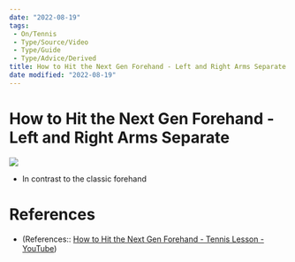 ```yaml
---
date: "2022-08-19"
tags:
 - On/Tennis
 - Type/Source/Video
 - Type/Guide
 - Type/Advice/Derived 
title: How to Hit the Next Gen Forehand - Left and Right Arms Separate
date modified: "2022-08-19"
---
```


# How to Hit the Next Gen Forehand - Left and Right Arms Separate
![](https://i.imgur.com/q7VcKnb.jpg)

- In contrast to the classic forehand

# References
- (References:: [How to Hit the Next Gen Forehand - Tennis Lesson - YouTube](https://www.youtube.com/watch?v=k2pabiBrNGU))
